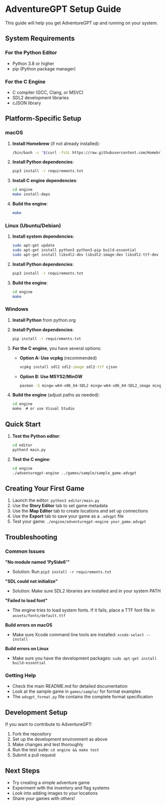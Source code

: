 # AdventureGPT Setup Guide

This guide will help you get AdventureGPT up and running on your system.

## System Requirements

### For the Python Editor
- Python 3.8 or higher
- pip (Python package manager)

### For the C Engine
- C compiler (GCC, Clang, or MSVC)
- SDL2 development libraries
- cJSON library

## Platform-Specific Setup

### macOS

1. **Install Homebrew** (if not already installed):
   ```bash
   /bin/bash -c "$(curl -fsSL https://raw.githubusercontent.com/Homebrew/install/HEAD/install.sh)"
   ```

2. **Install Python dependencies**:
   ```bash
   pip3 install -r requirements.txt
   ```

3. **Install C engine dependencies**:
   ```bash
   cd engine
   make install-deps
   ```

4. **Build the engine**:
   ```bash
   make
   ```

### Linux (Ubuntu/Debian)

1. **Install system dependencies**:
   ```bash
   sudo apt-get update
   sudo apt-get install python3 python3-pip build-essential
   sudo apt-get install libsdl2-dev libsdl2-image-dev libsdl2-ttf-dev libcjson-dev
   ```

2. **Install Python dependencies**:
   ```bash
   pip3 install -r requirements.txt
   ```

3. **Build the engine**:
   ```bash
   cd engine
   make
   ```

### Windows

1. **Install Python** from python.org

2. **Install Python dependencies**:
   ```cmd
   pip install -r requirements.txt
   ```

3. **For the C engine**, you have several options:
   - **Option A: Use vcpkg** (recommended)
     ```cmd
     vcpkg install sdl2 sdl2-image sdl2-ttf cjson
     ```
   - **Option B: Use MSYS2/MinGW**
     ```bash
     pacman -S mingw-w64-x86_64-SDL2 mingw-w64-x86_64-SDL2_image mingw-w64-x86_64-SDL2_ttf mingw-w64-x86_64-cjson
     ```

4. **Build the engine** (adjust paths as needed):
   ```cmd
   cd engine
   make  # or use Visual Studio
   ```

## Quick Start

1. **Test the Python editor**:
   ```bash
   cd editor
   python3 main.py
   ```

2. **Test the C engine**:
   ```bash
   cd engine
   ./adventuregpt-engine ../games/sample/sample_game.advgpt
   ```

## Creating Your First Game

1. Launch the editor: `python3 editor/main.py`
2. Use the **Story Editor** tab to set game metadata
3. Use the **Map Editor** tab to create locations and set up connections
4. Use the **Export** tab to save your game as a `.advgpt` file
5. Test your game: `./engine/adventuregpt-engine your_game.advgpt`

## Troubleshooting

### Common Issues

**"No module named 'PySide6'"**
- Solution: Run `pip3 install -r requirements.txt`

**"SDL could not initialize"**
- Solution: Make sure SDL2 libraries are installed and in your system PATH

**"Failed to load font"**
- The engine tries to load system fonts. If it fails, place a TTF font file in `assets/fonts/default.ttf`

**Build errors on macOS**
- Make sure Xcode command line tools are installed: `xcode-select --install`

**Build errors on Linux**
- Make sure you have the development packages: `sudo apt-get install build-essential`

### Getting Help

- Check the main README.md for detailed documentation
- Look at the sample game in `games/sample/` for format examples
- The `advgpt_format.py` file contains the complete format specification

## Development Setup

If you want to contribute to AdventureGPT:

1. Fork the repository
2. Set up the development environment as above
3. Make changes and test thoroughly
4. Run the test suite: `cd engine && make test`
5. Submit a pull request

## Next Steps

- Try creating a simple adventure game
- Experiment with the inventory and flag systems
- Look into adding images to your locations
- Share your games with others! 